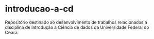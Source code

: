 # introducao-a-cd
Repositório destinado ao desenvolvimento de trabalhos relacionados a disciplina de Introdução a Ciência de dados da Universidade Federal do Ceará.
